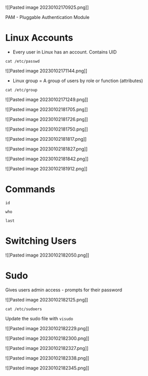 ![[Pasted image 20230102170925.png]]

PAM - Pluggable Authentication Module

# Linux Accounts
- Every user in Linux has an account. Contains UID

``cat /etc/passwd``

![[Pasted image 20230102171144.png]]


- Linux group = A group of users by role or function (attributes)

``cat /etc/group``

![[Pasted image 20230102171249.png]]

![[Pasted image 20230102181705.png]]

![[Pasted image 20230102181726.png]]

![[Pasted image 20230102181750.png]]

![[Pasted image 20230102181817.png]]

![[Pasted image 20230102181827.png]]

![[Pasted image 20230102181842.png]]

![[Pasted image 20230102181912.png]]

# Commands

``id``

``who``

``last``

# Switching Users

![[Pasted image 20230102182050.png]]

# Sudo

Gives users admin access - prompts for their password

![[Pasted image 20230102182125.png]]

``cat /etc/sudoers``

Update the sudo file with ``visudo``

![[Pasted image 20230102182229.png]]



![[Pasted image 20230102182300.png]]

![[Pasted image 20230102182327.png]]

![[Pasted image 20230102182338.png]]

![[Pasted image 20230102182345.png]]

